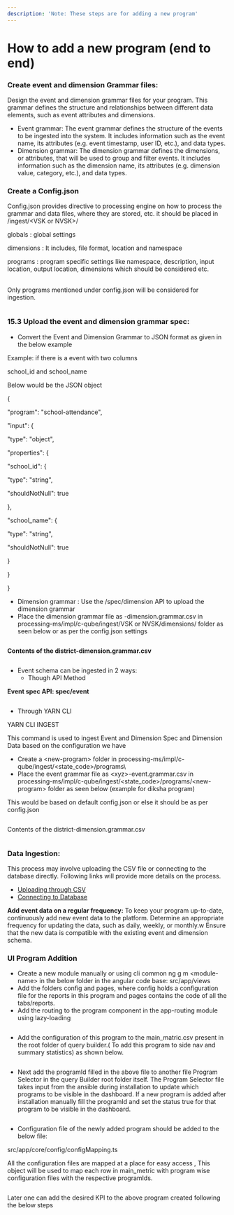 ```yaml
---
description: 'Note: These steps are for adding a new program'
---
```


# How to add a  new program (end to end)

### Create event and dimension Grammar files:

Design the event and dimension grammar files for your program. This grammar defines the structure and relationships between different data elements, such as event attributes and dimensions.

* Event grammar: The event grammar defines the structure of the events to be ingested into the system. It includes information such as the event name, its attributes (e.g. event timestamp, user ID, etc.), and data types.
* Dimension grammar: The dimension grammar defines the dimensions, or attributes, that will be used to group and filter events. It includes information such as the dimension name, its attributes (e.g. dimension value, category, etc.), and data types.

### Create a Config.json

Config.json provides directive to processing engine on how to process the grammar and data files, where they are stored, etc. it should be placed in /ingest/\<VSK or NVSK>/

globals : global settings

dimensions : It includes, file format, location and namespace

programs : program specific settings like namespace, description, input location, output location, dimensions which should be considered etc.

\
Only programs mentioned under config.json will be considered for ingestion.

<figure><img src="https://lh4.googleusercontent.com/94rz7Ht5A0rWOEcm6PWJ6U5RWObR2oMCSJXg0OrwbO8U4DLsUakBg8EZK5VBO01NjKajQrNl-OAa9jzWJ1hNW0OyMzvVQuuKKAYAlQLkR4avrqF_dnmxcNG2Pki_ZFZ_KVtvaPkTvI3aoT8H0z0I_Cg" alt=""><figcaption></figcaption></figure>

### 15.3 Upload the event and dimension grammar spec:

* Convert the Event and Dimension Grammar to JSON format as given in the below example

Example: if there is a event with two columns

school\_id and school\_name

Below would be the JSON object



{

&#x20;    "program": "school-attendance",

&#x20;    "input": {

&#x20;        "type": "object",

&#x20;         "properties": {

&#x20;                        "school\_id": {

&#x20;                                                 "type": "string",

&#x20;                                                 "shouldNotNull": true

&#x20;            },

&#x20;           "school\_name": {

&#x20;                                                   "type": "string",

&#x20;                                                   "shouldNotNull": true

&#x20;            }

}

}



* Dimension grammar : Use the /spec/dimension API to upload the dimension grammar
* Place the dimension grammar file as -dimension.grammar.csv in processing-ms/impl/c-qube/ingest/VSK or NVSK/dimensions/ folder as seen below or as per the config.json settings

<figure><img src="https://lh3.googleusercontent.com/kY4bfdcuNteynNJrD_NsHvdcg8pnobTwhfLB9I_gJkeA9dHrbyrh_P6HtRGT_mF6bVYKyNUFSZ7-gLJ7NYJuH4t0wxJ0LhjDjMTqMdVzU0cv2klQflcQL--llS8Zxu3lgX91Nr9tuS0KW90CpE-PIqI" alt=""><figcaption></figcaption></figure>

**Contents of the district-dimension.grammar.csv**

<figure><img src="https://lh5.googleusercontent.com/aMDK7TGW7ONHajVCISgCURej1h_VirtHq_N_R232ViM-0AKANXGQZ3AmnVAsxp-9BsA9zCN0psm-u1B7Cf1RaWqiASH5txS_Hsh2ZksTO1exiSyGncUYdLQaNhjv-ZWVx5yFsay5gZeMP_it52Sd5Pg" alt=""><figcaption></figcaption></figure>

* Event schema can be ingested in 2 ways:
  * Though API Method

**Event spec API: spec/event**

<figure><img src="https://lh3.googleusercontent.com/DrupXNPiAW9-ZyqMUYteKKKhzhXhSaT3lVJEYxT-LH5ynRqX1SuJQTRTcs_Sgra5fMyv_EAHhm2BMdY1SXgfgDHLRbsiipCBW6r-h1sU5Q8urwgGtE6t2phHbNmqtOa9j_lhf4piljvmuAAnFHW9tl0" alt=""><figcaption></figcaption></figure>

* Through YARN CLI

YARN CLI INGEST

This command is used to ingest Event and Dimension Spec and Dimension Data based on the configuration we have

* Create a \<new-program> folder in processing-ms/impl/c-qube/ingest/\<state\_code>/programs\\
* Place the event grammar file as \<xyz>-event.grammar.csv in processing-ms/impl/c-qube/ingest/\<state\_code>/programs/\<new-program> folder as seen below (example for diksha program)

This would be based on default config.json or else it should be as per config.json

<figure><img src="https://lh4.googleusercontent.com/MXwUFOjitgjvhYpoAzjZIgIVYTYtfcTr_JJ5UK3HIh_v3kM9hYLMx43dXgTn4B5s_FfOUQ-boHcHI8eWWqGtZrRf6bbOcu0ZysRsNnJJGEKxswX4pJ__3Q69vJ0EQxciWl-Vz63N9PTWFou6Df_efrE" alt=""><figcaption></figcaption></figure>

Contents of the district-dimension.grammar.csv

<figure><img src="https://lh4.googleusercontent.com/74XJs0gO8v9HCRYFtj6UYcFqDzXKzk-h-HVnPKh5lMUdE69I6XUtpR7xkQUdM9w39dnwY6pQmwltmUJh_CZxXh0EZeWiZ56ecYHBCvh29embc2s0T8uR0TVXU-XMT28R3z-J3j6QpxyjPBkYtVD3TVg" alt=""><figcaption></figcaption></figure>

### Data Ingestion:

This process may involve uploading the CSV file or connecting to the database directly. Following links will provide more details on the process.

* [Uploading through CSV](../../../ui-configurations/broken-reference/)
* [Connecting to Database](../../../ui-configurations/broken-reference/)

**Add event data on a regular frequency:** To keep your program up-to-date, continuously add new event data to the platform. Determine an appropriate frequency for updating the data, such as daily, weekly, or monthly.w Ensure that the new data is compatible with the existing event and dimension schema.

### UI Program Addition

* Create a new module manually or using cli common ng g m \<module-name> in the below folder in the angular code base: src/app/views
* Add the folders config and pages, where config holds a configuration file for the reports in this program and pages contains the code of all the tabs/reports.
* Add the routing to the program component in the app-routing module using lazy-loading

<figure><img src="https://lh5.googleusercontent.com/5jp9HOEX24O3pU1qomvK1K-TUm5Tje1cqODomTY9kxwSqgK5paqkyLTaJeVt96H2tqjoMwsu_IPk6LdzgtYuhXJdXiIO2Lp0PbEm_Gx4tQ8_35LdxOL2zcQ5to94LBl9miclCtpV98IU-coMYD4giPw" alt=""><figcaption></figcaption></figure>

* Add the configuration of this program to the main\_matric.csv present in the root folder of query builder.( To add this program to side nav and summary statistics) as shown below.

<figure><img src="https://lh5.googleusercontent.com/C5MX471pQ3wkaeUMxk2b6m-DESKg5eR6DZ98TebG70dJKwe6i6y7GbtP2UWU0xrLRjL62S0iHJQLsDhSadRENe-hxakPhapeLSEcgB88O0r9qOb0Lit2X6hNHrvcD59yZWn7dXw-QWhdlKm6k13b8L4" alt=""><figcaption></figcaption></figure>

* Next add the programId filled in the above file to another file Program Selector in the query Builder root folder itself. The Program Selector file takes input from the ansible during installation to update which programs to be visible in the dashboard. If a new program is added after installation manually fill the programId and set the status true for that program to be visible in the dashboard.

<figure><img src="https://lh3.googleusercontent.com/ZmR3QT4W0BoD2xFvnxxFrBuoP2HlAoyyekf3i7HeG6ixAXUanwUnAA7v3joZvNvX0D2VtAgJqLDS9wZEh1E0dwejin8E83YSCFPhzaPhZpl9A390ABQWlkuAI3kIKMmldBnDdjdao4y2B2sObX6VeA4" alt=""><figcaption></figcaption></figure>

* Configuration file of the newly added program should be added to the below file:

src/app/core/config/configMapping.ts

All the configuration files are mapped at a place for easy access , This object will be used to map each row in main\_metric with program wise configuration files with the respective programIds.

<figure><img src="https://lh5.googleusercontent.com/hzRqczmIjAsrQz6MpSGPmnh6hIVO5_Iq8Hut922WAqTZgh495fPLdnozAsUUynvcZWly-PWhZtL_mFR3560MNxJVCCgtomPa6U0-9x2qTFOAgdqy02cJxra_LIoyGzaGNh9oQQpZR1Shi2QW--_jqSk" alt=""><figcaption></figcaption></figure>

Later one can add the desired KPI to the above program created following the below steps

